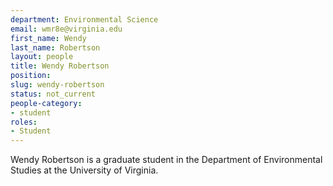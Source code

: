 ```yaml
---
department: Environmental Science
email: wmr8e@virginia.edu
first_name: Wendy
last_name: Robertson
layout: people
title: Wendy Robertson
position:
slug: wendy-robertson
status: not_current
people-category:
- student
roles:
- Student
---
```


Wendy Robertson is a graduate student in the Department of Environmental Studies at the University of Virginia.

